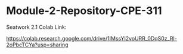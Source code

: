 # Module-2-Repository-CPE-311


Seatwork 2.1 Colab Link:

https://colab.research.google.com/drive/1IMssYI2voURR_0DqS0z_Rl-2oPbcTCYa?usp=sharing
